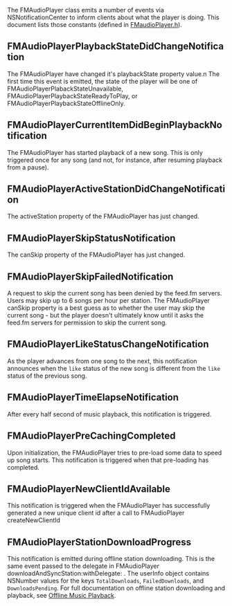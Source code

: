 
The FMAudioPlayer class emits a number of events via NSNotificationCenter
to inform clients about what the player is doing. This document
lists those constants (defined in [FMaudioPlayer.h](https://github.com/feedfm/iOS-SDK/blob/master/Core/FMAudioPlayer.h#L28)).

## **FMAudioPlayerPlaybackStateDidChangeNotification**

  The FMAudioPlayer have changed it's playbackState property value.n
  The first time this event is emitted, the state
  of the player will be one of FMAudioPlayerPlabackStateUnavailable,
  FMAudioPlayerPlaybackStateReadyToPlay, or FMAudioPlayerPlaybackStateOfflineOnly.

## **FMAudioPlayerCurrentItemDidBeginPlaybackNotification**

  The FMAudioPlayer has started playback of a new song. This is only triggered
  once for any song (and not, for instance, after resuming playback from a pause).

## **FMAudioPlayerActiveStationDidChangeNotification**

The activeStation property of the FMAudioPlayer has just changed.

## **FMAudioPlayerSkipStatusNotification**

The canSkip property of the FMAudioPlayer has just changed.

## **FMAudioPlayerSkipFailedNotification**

A request to skip the current song has been denied by the feed.fm servers. Users
may skip up to 6 songs per hour per station. The FMAudioPlayer canSkip property
is a best guess as to whether the user may skip the current song - but the player
doesn't ultimately know until it asks the feed.fm servers for permission to
skip the current song.

## **FMAudioPlayerLikeStatusChangeNotification**

As the player advances from one song to the next, this notification announces when
the `like` status of the new song is different from the `like` status
of the previous song.

## **FMAudioPlayerTimeElapseNotification**

After every half second of music playback, this notification is triggered.

## **FMAudioPlayerPreCachingCompleted**

Upon initialization, the FMAudioPlayer tries to pre-load some data to speed up
song starts. This notification is triggered when that pre-loading has completed.

## **FMAudioPlayerNewClientIdAvailable**

This notification is triggered when the FMAudioPlayer has successfully generated a new unique
client id after a call to FMAudioPlayer createNewClientId

## **FMAudioPlayerStationDownloadProgress**

This notification is emitted during offline station downloading. This is the same event
passed to the delegate in FMAudioPlayer downloadAndSyncStation:withDelegate: . The userInfo
object contains NSNumber values for the keys `TotalDownloads`, `FailedDownloads`, and
`DownloadsPending`. For full documentation on offline station downloading and playback, see
[Offline Music Playback](https://developer.feed.fm/docs/offline).


